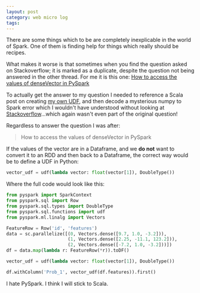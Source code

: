 ```yaml
---
layout: post
category: web micro log
tags:
---
```


There are some things which to be are completely inexplicable in the world of Spark. One of them is finding help for things which really should be recipes.

What makes it worse is that sometimes when you find the question asked on Stackoverflow; it is marked as a duplicate, despite the question not being answered in the other thread. For me it is this one: [How to access the values of denseVector in PySpark](http://stackoverflow.com/questions/37148947/how-to-access-the-values-of-densevector-in-pyspark)

To actually get the answer to my question I needed to reference a Scala post on creating [my own UDF](http://stackoverflow.com/questions/32570799/how-to-split-the-predicted-probabilities-produced-by-ml-pileline-logistic-regres), and then decode a mysterious numpy to Spark error which I wouldn't have understood without looking at [Stackoverflow](http://stackoverflow.com/questions/37165152/error-in-converting-a-dataframe-to-another-dataframe?noredirect=1&lq=1)...which again wasn't even part of the original question!

Regardless to answer the question I was after:

> How to access the values of denseVector in PySpark

If the values of the vector are in a Dataframe, and we **do not** want to convert it to an RDD and then back to a Dataframe, the correct way would be to define a UDF in Python:

```py
vector_udf = udf(lambda vector: float(vector[1]), DoubleType())
```

Where the full code would look like this:

```py
from pyspark import SparkContext
from pyspark.sql import Row
from pyspark.sql.types import DoubleType
from pyspark.sql.functions import udf
from pyspark.ml.linalg import Vectors

FeatureRow = Row('id', 'features')
data = sc.parallelize([(0, Vectors.dense([9.7, 1.0, -3.2])),
                       (1, Vectors.dense([2.25, -11.1, 123.2])),
                       (2, Vectors.dense([-7.2, 1.0, -3.2]))])
df = data.map(lambda r: FeatureRow(*r)).toDF()

vector_udf = udf(lambda vector: float(vector[1]), DoubleType())

df.withColumn('Prob_1', vector_udf(df.features)).first()
```

I hate PySpark. I think I will stick to Scala.
